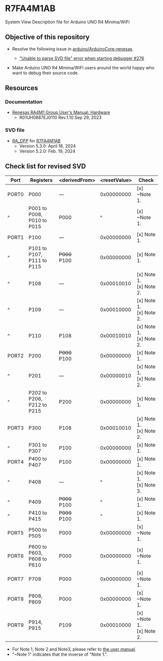 # R7FA4M1AB
System View Description file for Arduino UNO R4 Minima/WiFi

## Objective of this repository
- Resolve the following issue in [arduino/ArduinoCore-renesas][1].
    - ["Unable to parse SVD file" error when starting debugger #276][2]

- Make Arduino UNO R4 Minima/WiFi users around the world happy who want to debug their source code.

## Resources
### Documentation
- [Renesas RA4M1 Group User's Manual: Hardware][3]  
    - R01UH0887EJ0110 Rev.1.10 Sep 29, 2023

### SVD file
- [RA_DFP][4] for [R7FA4M1AB][5]
    - Version 5.3.0: April 18, 2024
    - Version 5.2.0: Feb. 19, 2024

## Check list for revised SVD

| Port  | Registers                      | &lt;derivedFrom&gt;     | &lt;resetValue&gt; | Check                      | 
| ----- | ------------------------------ | ----------------------- | ------------------ | -------------------------- | 
| PORT0 | P000                           | —                       | 0x00000000         | [x] ~Note 1.               | 
| ^     | P001 to P008,<br>P010 to P015  | P000                    | ^                  | [x] ~Note 1.               | 
| PORT1 | P100                           | —                       | 0x00000000         | [x] Note 1.                | 
| ^     | P101 to P107,<br>P111 to P115  | <del>P000</del><br>P100 | 0x00000000         | [x] Note 1.                | 
| ^     | P108                           | —                       | 0x00010010         | [x] Note 1.<br>[x] Note 2. | 
| ^     | P109                           | —                       | 0x00010000         | [x] Note 1.<br>[x] Note 2. | 
| ^     | P110                           | P108                    | 0x00010010         | [x] Note 1.<br>[x] Note 2. | 
| PORT2 | P200                           | <del>P000</del><br>P100 | 0x00000000         | [x] Note 1.                | 
| ^     | P201                           | —                       | 0x00000010         | [x] Note 1.<br>[x] Note 2. | 
| ^     | P202 to P206,<br>P212 to P215  | P200                    | 0x00000000         | [x] Note 1.                | 
| PORT3 | P300                           | P108                    | 0x00010010         | [x] Note 1.<br>[x] Note 2. | 
| ^     | P301 to P307                   | P100                    | 0x00000000         | [x] Note 1.                | 
| PORT4 | P400 to P407                   | P100                    | 0x00000000         | [x] Note 1.                | 
| ^     | P408                           | —                       | ^                  | [x] Note 1.<br>[x] Note 3. | 
| ^     | P409                           | <del>P000</del><br>P100 | ^                  | [x] Note 1.                | 
| ^     | P410 to P415                   | <del>P000</del><br>P100 | ^                  | [x] Note 1.                | 
| PORT5 | P500 to P505                   | P000                    | 0x00000000         | [x] ~Note 1.               | 
| PORT6 | P600 to P603,<br>P608 to P610  | P000                    | 0x00000000         | [x] ~Note 1.               | 
| PORT7 | P708                           | P000                    | 0x00000000         | [x] ~Note 1.               | 
| PORT8 | P808, P809                     | P000                    | 0x00000000         | [x] ~Note 1.               | 
| PORT9 | P914, P915                     | P109                    | 0x00010000         | [x] ~Note 1.<br>[x] Note 2.| 

- For Note 1, Note 2 and Note3, please refer to [the user manual][3].
- "~Note 1" indicates that the inverse of "Note 1.".

<!-- References -->
[1]: https://github.com/arduino/ArduinoCore-renesas "arduino/ArduinoCore-renesas"
[2]: https://github.com/arduino/ArduinoCore-renesas/issues/276 "&quot;Unable to parse SVD file&quot; error when starting debugger · Issue #276 · arduino/ArduinoCore-renesas"
[3]: https://www.renesas.com/us/en/document/mah/renesas-ra4m1-group-users-manual-hardware?r=1054146 "RA4M1 - 32-bit Microcontrollers with 48MHz Arm® Cortex®-M4 and LCD Controller and Cap Touch for HMI | Renesas"
[4]: https://www.keil.arm.com/packs/ra_dfp-renesas/devices/ "Arm Keil | Renesas RA_DFP"
[5]: https://www.keil.arm.com/devices/renesas-r7fa4m1ab/features/ "Arm Keil | Renesas R7FA4M1AB"
